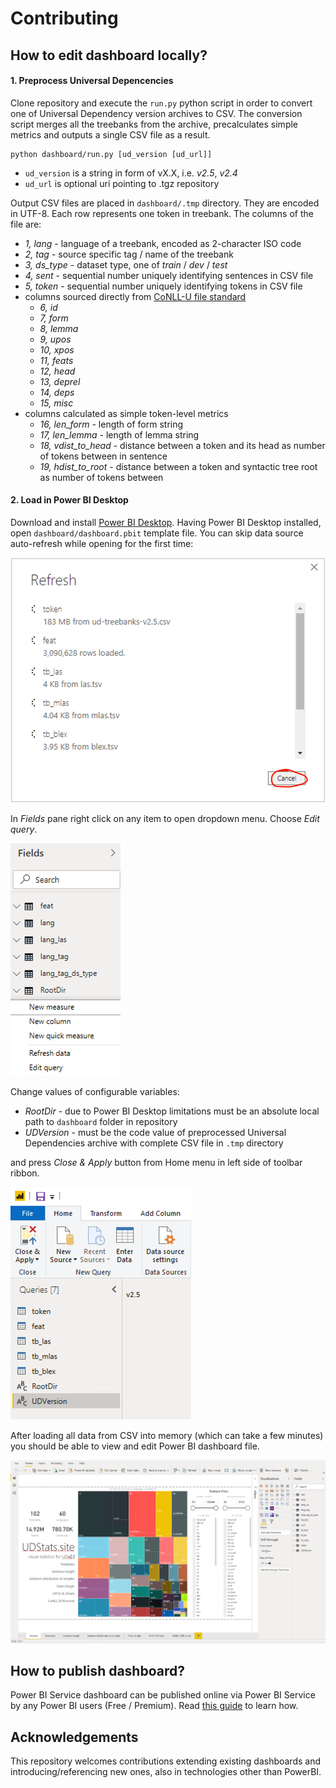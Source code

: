 # Contributing

## How to edit dashboard locally?

#### 1. Preprocess Universal Depencencies

Clone repository and execute the `run.py` python script in order to convert one of Universal Dependency version archives to CSV. The conversion script merges all the treebanks from the archive, precalculates simple metrics and outputs a single CSV file as a result. 

```
python dashboard/run.py [ud_version [ud_url]]
```

* `ud_version` is a string in form of vX.X, i.e. *v2.5*, *v2.4*
* `ud_url` is optional uri pointing to .tgz repository

Output CSV files are placed in `dashboard/.tmp` directory. They are encoded in UTF-8. Each row represents one token in treebank. The columns of the file are:

* *1, lang* - language of a treebank, encoded as 2-character ISO code
* *2, tag* - source specific tag / name of the treebank
* *3, ds_type* - dataset type, one of *train* / *dev* / *test*
* *4, sent* - sequential number uniquely identifying sentences in CSV file
* *5, token* - sequential number uniquely identifying tokens in CSV file
* columns sourced directly from [CoNLL-U file standard](https://universaldependencies.org/format.html)
  * *6, id*
  * *7, form*
  * *8, lemma*
  * *9, upos*
  * *10, xpos*
  * *11, feats*
  * *12, head*
  * *13, deprel*
  * *14, deps*
  * *15, misc*
* columns calculated as simple token-level metrics
  * *16, len_form* - length of form string
  * *17, len_lemma* - length of lemma string
  * *18, vdist_to_head* - distance between a token and its head as number of tokens between in sentence
  * *19, hdist_to_root* - distance between a token and syntactic tree root as number of tokens between

#### 2. Load in Power BI Desktop 

Download and install [Power BI Desktop](https://powerbi.microsoft.com/pl-pl/desktop/). Having Power BI Desktop installed, open `dashboard/dashboard.pbit` template file. You can skip data source auto-refresh while opening for the first time:

![skip auto-refresh](guide/1_skip_refresh.png)

In *Fields* pane right click on any item to open dropdown menu. Choose *Edit query*. 

![open queries](guide/2_open_queries.png)

Change values of configurable variables:

* *RootDir* - due to Power BI Desktop limitations must be an absolute local path to `dashboard` folder in repository
* *UDVersion* - must be the code value of preprocessed Universal Dependencies archive with complete CSV file in `.tmp` directory

and press *Close & Apply* button from Home menu in left side of toolbar ribbon.

![setup powerquery variables](guide/3_setup_powerquery_variables.png)

After loading all data from CSV into memory (which can take a few minutes) you should be able to view and edit Power BI dashboard file.

![loaded](guide/4_loaded.png)

## How to publish dashboard?

Power BI Service dashboard can be published online via Power BI Service by any Power BI users (Free / Premium). Read [this guide](https://docs.microsoft.com/pl-pl/power-bi/service-publish-to-web) to learn how.

## Acknowledgements

This repository welcomes contributions extending existing dashboards and introducing/referencing new ones, also in technologies other than PowerBI.
